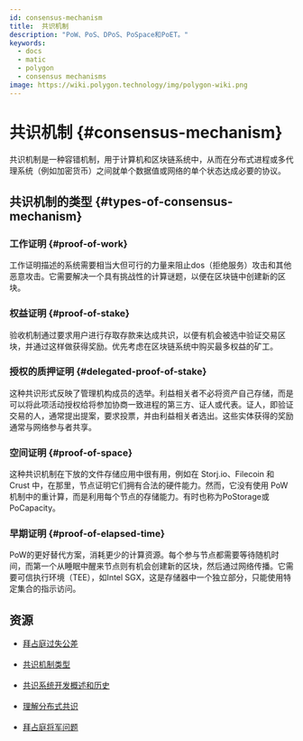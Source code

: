 ```yaml
---
id: consensus-mechanism
title:  共识机制
description: "PoW、PoS、DPoS、PoSpace和PoET。"
keywords:
  - docs
  - matic
  - polygon
  - consensus mechanisms
image: https://wiki.polygon.technology/img/polygon-wiki.png
---
```


#  共识机制 {#consensus-mechanism}

共识机制是一种容错机制，用于计算机和区块链系统中，从而在分布式进程或多代理系统（例如加密货币）之间就单个数据值或网络的单个状态达成必要的协议。

## 共识机制的类型 {#types-of-consensus-mechanism}

### 工作证明 {#proof-of-work}
工作证明描述的系统需要相当大但可行的力量来阻止dos（拒绝服务）攻击和其他恶意攻击。它需要解决一个具有挑战性的计算谜题，以便在区块链中创建新的区块。

### 权益证明 {#proof-of-stake}
验收机制通过要求用户进行存取存款来达成共识，以便有机会被选中验证交易区块，并通过这样做获得奖励。优先考虑在区块链系统中购买最多权益的矿工。

### 授权的质押证明 {#delegated-proof-of-stake}
这种共识形式反映了管理机构成员的选举。利益相关者不必将资产自己存储，而是可以将此项活动授权给将参加协商一致进程的第三方、证人或代表。证人，即验证交易的人，通常提出提案，要求投票，并由利益相关者选出。这些实体获得的奖励通常与网络参与者共享。

### 空间证明 {#proof-of-space}
这种共识机制在下放的文件存储应用中很有用，例如在 Storj.io、Filecoin 和 Crust 中，在那里，节点证明它们拥有合法的硬件能力。然而，它没有使用 PoW 机制中的重计算，而是利用每个节点的存储能力。有时也称为PoStorage或PoCapacity。

### 早期证明 {#proof-of-elapsed-time}
PoW的更好替代方案，消耗更少的计算资源。每个参与节点都需要等待随机时间，而第一个从睡眠中醒来节点则有机会创建新的区块，然后通过网络传播。它需要可信执行环境（TEE），如Intel SGX，这是存储器中一个独立部分，只能使用特定集合的指示访问。

## **资源**

- [拜占庭过失公差](https://medium.com/loom-network/understanding-blockchain-fundamentals-part-1-byzantine-fault-tolerance-245f46fe8419)<br></br>
- [共识机制类型](https://www.codementor.io/blog/consensus-algorithms-5lr8exfi0s#types-of-consensus-algorithms)<br></br>
- [共识系统开发概述和历史](https://softwareengineeringdaily.com/2018/03/26/consensus-systems-with-ethan-buchman/)<br></br>
- [理解分布式共识](https://medium.com/s/story/lets-take-a-crack-at-understanding-distributed-consensus-dad23d0dc95)<br></br>
- [拜占庭将军问题](https://en.wikipedia.org/wiki/Byzantine_fault#Byzantine_Generals'_Problem)